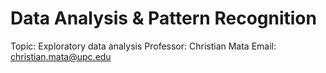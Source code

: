 # Data Analysis & Pattern Recognition
Topic: Exploratory data analysis Professor: Christian Mata Email: christian.mata@upc.edu

